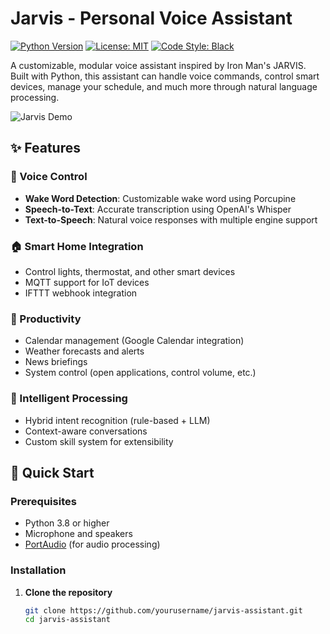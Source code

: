 # Jarvis - Personal Voice Assistant

[![Python Version](https://img.shields.io/badge/python-3.8%2B-blue)](https://www.python.org/)
[![License: MIT](https://img.shields.io/badge/License-MIT-yellow.svg)](https://opensource.org/licenses/MIT)
[![Code Style: Black](https://img.shields.io/badge/code%20style-black-000000.svg)](https://github.com/psf/black)

A customizable, modular voice assistant inspired by Iron Man's JARVIS. Built with Python, this assistant can handle voice commands, control smart devices, manage your schedule, and much more through natural language processing.

![Jarvis Demo](https://via.placeholder.com/800x400.png?text=Jarvis+Demo+GIF+or+Screenshot)

## ✨ Features

### 🎤 Voice Control
- **Wake Word Detection**: Customizable wake word using Porcupine
- **Speech-to-Text**: Accurate transcription using OpenAI's Whisper
- **Text-to-Speech**: Natural voice responses with multiple engine support

### 🏠 Smart Home Integration
- Control lights, thermostat, and other smart devices
- MQTT support for IoT devices
- IFTTT webhook integration

### 📅 Productivity
- Calendar management (Google Calendar integration)
- Weather forecasts and alerts
- News briefings
- System control (open applications, control volume, etc.)

### 🧠 Intelligent Processing
- Hybrid intent recognition (rule-based + LLM)
- Context-aware conversations
- Custom skill system for extensibility

## 🚀 Quick Start

### Prerequisites

- Python 3.8 or higher
- Microphone and speakers
- [PortAudio](http://www.portaudio.com/) (for audio processing)

### Installation

1. **Clone the repository**
   ```bash
   git clone https://github.com/yourusername/jarvis-assistant.git
   cd jarvis-assistant
